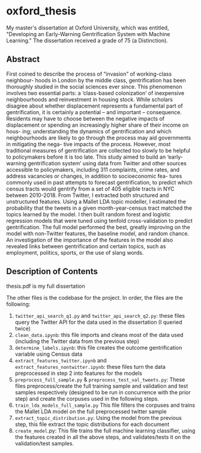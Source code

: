 # oxford_thesis
My master's dissertation at Oxford University, which was entitled, "Developing an Early-Warning Gentrification System with Machine Learning." The dissertation received a grade of 75 (a Distinction). 

## Abstract 
First coined to describe the process of “invasion” of working-class neighbour- hoods in London by the middle class, gentrification has been thoroughly studied in the social sciences ever since. This phenomenon involves two essential parts: a ‘class-based colonization’ of inexpensive neighbourhoods and reinvestment in housing stock. While scholars disagree about whether displacement represents a fundamental part of gentrification, it is certainly a potential – and important – consequence. Residents may have to choose between the negative impacts of displacement or spending an increasingly higher share of their income on hous- ing; understanding the dynamics of gentrification and which neighbourhoods are likely to go through the process may aid governments in mitigating the nega- tive impacts of the process. However, most traditional measures of gentrification are collected too slowly to be helpful to policymakers before it is too late. This study aimed to build an ‘early-warning gentrification system’ using data from Twitter and other sources accessible to policymakers, including 311 complaints, crime rates, and address vacancies or changes, in addition to socioeconomic fea- tures commonly used in past attempts to forecast gentrification, to predict which census tracts would gentrify from a set of 405 eligible tracts in NYC between 2010-2018. From Twitter, I extracted both structured and unstructured features. Using a Mallet LDA topic modeller, I estimated the probability that the tweets in a given month-year-census tract matched the topics learned by the model. I then built random forest and logistic regression models that were tuned using tenfold cross-validation to predict gentrification. The full model performed the best, greatly improving on the model with non-Twitter features, the baseline model, and random chance. An investigation of the importance of the features in the model also revealed links between gentrification and certain topics, such as employment, politics, sports, or the use of slang words.

## Description of Contents
thesis.pdf is my full dissertation

The other files is the codebase for the project. In order, the files are the following:
1. `twitter_api_search_q1.py` and `twitter_api_search_q2.py`: these files query the Twitter API for the data used in the dissertation (I queried twice)
2. `clean_data.ipynb`: this file imports and cleans most of the data used (including the Twitter data from the previous step)  
3. `determine_labels.ipynb`: this file creates the outcome gentrification variable using Census data
4. `extract_features_twitter.ipynb` and `extract_features_nontwitter.ipynb`: these files turn the data preprocessed in step 2 into features for the models
5. `preprocess_full_sample.py` & `preprocess_test_val_tweets.py`: These files preprocess/create the full training sample and validation and test samples respectively (designed to be run in concurrence with the prior step) and create the corpuses used in the following steps. 
6. `train_lda_models_full_sample.py` This file filters the corpuses and trains the Mallet LDA model on the full preprocessed twitter sample 
7. `extract_topic_distribution.py`: Using the model from the previous step, this file extract the topic distributions for each document
8. `create_model`.py: This file trains the full machine learning classifier, using the features created in all the above steps, and validates/tests it on the validation/test samples.  
